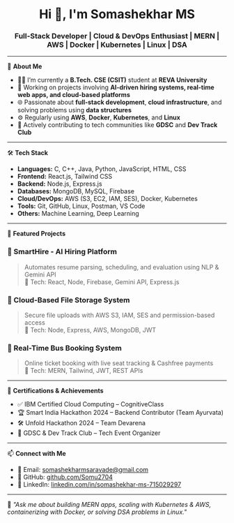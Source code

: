<h1 align="center">Hi 👋, I'm Somashekhar MS</h1>
<h3 align="center">Full-Stack Developer | Cloud & DevOps Enthusiast | MERN | AWS | Docker | Kubernetes | Linux | DSA</h3>


---

🚀 **About Me**

- 👨‍💻 I’m currently a **B.Tech. CSE (CSIT)** student at **REVA University**
- 🔭 Working on projects involving **AI-driven hiring systems, real-time web apps, and cloud-based platforms**
- 🌐 Passionate about **full-stack development**, **cloud infrastructure**, and solving problems using **data structures**
- ⚙️ Regularly using **AWS**, **Docker**, **Kubernetes**, and **Linux**
- 🤝 Actively contributing to tech communities like **GDSC** and **Dev Track Club**

---

🛠️ **Tech Stack**

- **Languages:** C, C++, Java, Python, JavaScript, HTML, CSS
- **Frontend:** React.js, Tailwind CSS
- **Backend:** Node.js, Express.js
- **Databases:** MongoDB, MySQL, Firebase
- **Cloud/DevOps:** AWS (S3, EC2, IAM, SES), Docker, Kubernetes
- **Tools:** Git, GitHub, Linux, Postman, VS Code
- **Others:** Machine Learning, Deep Learning

---

📌 **Featured Projects**

### 🔹 SmartHire - AI Hiring Platform  
> Automates resume parsing, scheduling, and evaluation using NLP & Gemini API  
> 🚀 Tech: React, Node, Firebase, Gemini API, Express.js

### 🔹 Cloud-Based File Storage System  
> Secure file uploads with AWS S3, IAM, SES and permission-based access  
> 🚀 Tech: Node, Express, AWS, MongoDB, JWT

### 🔹 Real-Time Bus Booking System  
> Online ticket booking with live seat tracking & Cashfree payments  
> 🚀 Tech: MERN, Tailwind, JWT, REST APIs

---

📜 **Certifications & Achievements**

- ✅ IBM Certified Cloud Computing – CognitiveClass  
- 🏆 Smart India Hackathon 2024 – Backend Contributor (Team Ayurvata)  
- 🛠️ Unfold Hackathon 2024 – Team Devarena  
- 🎯 GDSC & Dev Track Club – Tech Event Organizer

---

📫 **Connect with Me**

- 📧 Email: [somashekharmsaravade@gmail.com](mailto:somashekharmsaravade@gmail.com)  
- 🔗 GitHub: [github.com/Somu2704](https://github.com/Somu2704)  
- 💼 LinkedIn: [linkedin.com/in/somashekhar-ms-715029297](https://linkedin.com/in/somashekhar-ms-715029297)

---

💬 *"Ask me about building MERN apps, scaling with Kubernetes & AWS, containerizing with Docker, or solving DSA problems in Linux."*


